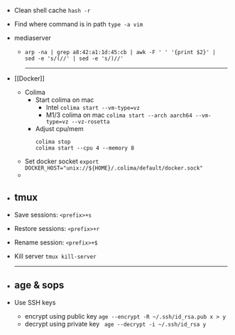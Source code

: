 - Clean shell cache `hash -r`
- Find where command is in path `type -a vim`
- mediaserver
	- `arp -na | grep a8:42:a1:1d:45:cb | awk -F ' ' '{print $2}' | sed -e 's/(//' | sed -e 's/)//'`
	  
	  ---
- [[Docker]]
	- Colima
		- Start colima on mac
			- Intel `colima start --vm-type=vz`
			- M1/3 colima on mac `colima start --arch aarch64 --vm-type=vz --vz-rosetta`
		- Adjust cpu/mem
		  ```
		  colima stop
		  colima start --cpu 4 --memory 8
		  ```
	- Set docker socket
	  `export DOCKER_HOST="unix://${HOME}/.colima/default/docker.sock"`
	-
- ## tmux
- Save sessions: `<prefix>+s`
- Restore sessions: `<prefix>+r`
- Rename session: `<prefix>+$`
- Kill server `tmux kill-server`
  
  
  ---
- ## age & sops
- Use SSH keys
	- encrypt using public key 
	  `age --encrypt -R ~/.ssh/id_rsa.pub x > y`
	- decrypt using private key
	  ` age --decrypt -i ~/.ssh/id_rsa y`